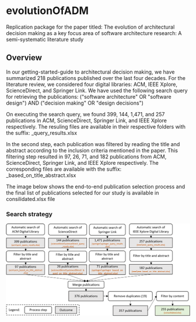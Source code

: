 # evolutionOfADM
Replication package for the paper titled: The evolution of architectural decision making as a key focus area of software architecture research: A semi-systematic literature study

## Overview
In our getting-started-guide to architectural decision making, we have summarized 218 publications published over the last four decades.
For the literature review, we considered four digital libraries: ACM, IEEE Xplore, ScienceDirect, and Springer Link. We have used the following search query for retrieving the publications: ("software architecture" OR "software design") AND ("decision making" OR "design decisions")

On executing the search query, we found 399, 144, 1,471, and 257 publications in ACM, ScienceDirect, Springer Link, and IEEE Xplore respectively. The resuling files are available in their respective folders with the suffix: _query_results.xlsx

In the second step, each publication was filtered by reading the title and abstract according to the inclusion criteria mentioned in the paper. This filtering step resulted in 97, 26, 71, and 182 publications from ACM, ScienceDirect, Springer Link, and IEEE Xplore respectively. The corresponding files are available with the suffix: _based_on_title_abstract.xlsx

The image below shows the end-to-end publication selection process and the final list of publications selected for our study is available in consilidated.xlsx file

### Search strategy
![Visualization of the search strategy](https://github.com/manoj5864/evolutionOfADM/blob/master/searchProcess.png?raw=true "Search process that resulted in 255 publications, that had been selected for the further analysis")
